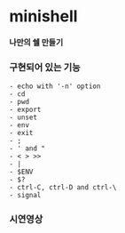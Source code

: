 # minishell

**나만의 쉘 만들기**

### 구현되어 있는 기능
    - echo with '-n' option
    - cd
    - pwd
    - export
    - unset
    - env
    - exit
    - ;
    - ' and "
    - < > >>
    - |
    - $ENV
    - $?
    - ctrl-C, ctrl-D and ctrl-\
    - signal
    
### 시연영상 
